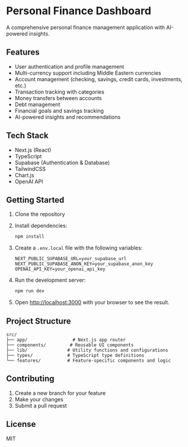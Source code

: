 # Personal Finance Dashboard

A comprehensive personal finance management application with AI-powered insights.

## Features

- User authentication and profile management
- Multi-currency support including Middle Eastern currencies
- Account management (checking, savings, credit cards, investments, etc.)
- Transaction tracking with categories
- Money transfers between accounts
- Debt management
- Financial goals and savings tracking
- AI-powered insights and recommendations

## Tech Stack

- Next.js (React)
- TypeScript
- Supabase (Authentication & Database)
- TailwindCSS
- Chart.js
- OpenAI API

## Getting Started

1. Clone the repository
2. Install dependencies:
   ```bash
   npm install
   ```

3. Create a `.env.local` file with the following variables:
   ```
   NEXT_PUBLIC_SUPABASE_URL=your_supabase_url
   NEXT_PUBLIC_SUPABASE_ANON_KEY=your_supabase_anon_key
   OPENAI_API_KEY=your_openai_api_key
   ```

4. Run the development server:
   ```bash
   npm run dev
   ```

5. Open [http://localhost:3000](http://localhost:3000) with your browser to see the result.

## Project Structure

```
src/
├── app/                 # Next.js app router
├── components/         # Reusable UI components
├── lib/               # Utility functions and configurations
├── types/             # TypeScript type definitions
└── features/          # Feature-specific components and logic
```

## Contributing

1. Create a new branch for your feature
2. Make your changes
3. Submit a pull request

## License

MIT
